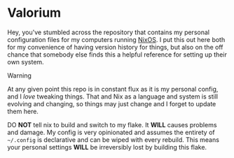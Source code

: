 # Valorium

Hey, you've stumbled across the repository that contains my personal configuration files for my computers running [NixOS](https://nixos.org).
I put this out here both for my convenience of having version history for things, but also on the off chance that somebody else finds this a helpful reference for setting up their own system.

> [!WARNING]
> At any given point this repo is in constant flux as it is my personal config, and I *love* tweaking things.
> That and Nix as a language and system is still evolving and changing, so things may just change and I forget to update them here.
>
> DO **NOT** tell nix to build and switch to my flake. It **WILL** causes problems and damage.
> My config is very opinionated and assumes the entirety of `~/.config` is declarative and can be wiped with every rebuild.
> This means your personal settings **WILL** be irreversibly lost by building this flake.